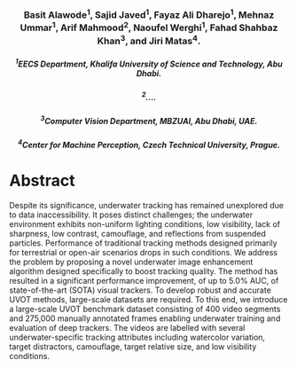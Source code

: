 <h3 align="center">
Basit Alawode<sup>1</sup>, Sajid Javed<sup>1</sup>, Fayaz Ali Dharejo<sup>1</sup>, Mehnaz Ummar<sup>1</sup>, Arif Mahmood<sup>2</sup>, Naoufel Werghi<sup>1</sup>, Fahad Shahbaz Khan<sup>3</sup>, and Jiri Matas<sup>4</sup>.
</h3>
<h5 align="center">
<sup>1</sup>EECS Department, Khalifa University of Science and Technology, Abu Dhabi.
</h5>
<h5 align="center">
<sup>2</sup>....
</h5>
<h5 align="center">
<sup>3</sup>Computer Vision Department, MBZUAI, Abu Dhabi, UAE.
</h5>
<h5 align="center">
 <sup>4</sup>Center for Machine Perception, Czech Technical University, Prague.
</h5>

# Abstract
Despite its significance, underwater tracking has remained unexplored due to data inaccessibility. It poses distinct challenges; the underwater environment exhibits non-uniform lighting conditions, low visibility, lack of sharpness, low contrast, camouflage, and reflections from suspended particles. Performance of traditional tracking methods designed primarily for terrestrial or open-air scenarios drops in such conditions.
We address the problem by proposing a novel underwater image enhancement algorithm  designed specifically to boost tracking quality. The method has resulted in a significant performance improvement, of up to 5.0% AUC, of state-of-the-art (SOTA) visual trackers. To develop robust and accurate UVOT methods, large-scale datasets are required. To this end, we introduce a large-scale UVOT benchmark dataset consisting of 400 video segments and 275,000 manually annotated frames enabling underwater training and evaluation of deep trackers. The videos are labelled with several underwater-specific tracking attributes including watercolor variation, target distractors, camouflage, target relative size, and low visibility conditions. 

